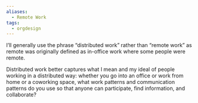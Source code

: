```yaml
---
aliases:
  - Remote Work
tags:
  - orgdesign
---
```

I’ll generally use the phrase “distributed work” rather than “remote work” as remote was originally defined as in-office work where some people were remote. 

Distributed work better captures what I mean and my ideal of people working in a distributed way: whether you go into an office or work from home or a coworking space, what work patterns and communication patterns do you use so that anyone can participate, find information, and collaborate?